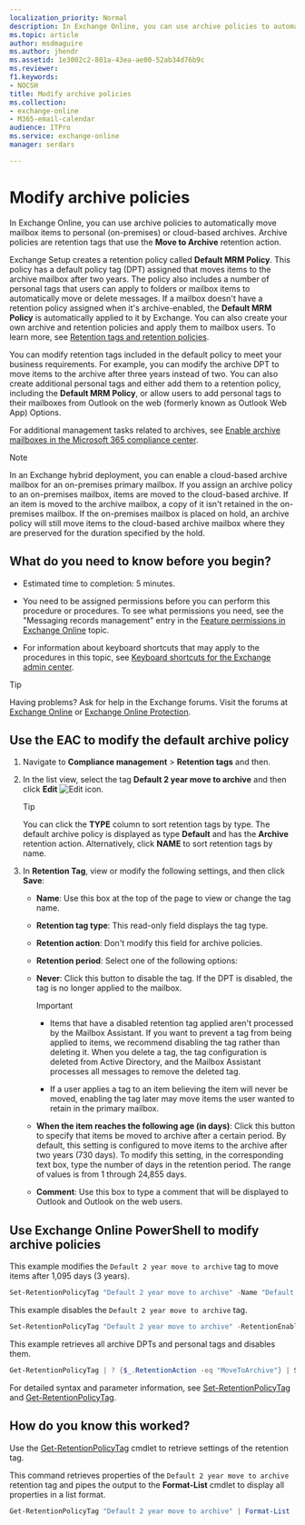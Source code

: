 ```yaml
---
localization_priority: Normal
description: In Exchange Online, you can use archive policies to automatically move mailbox items to personal (on-premises) or cloud-based archives. Archive policies are retention tags that use the Move to Archive retention action.
ms.topic: article
author: msdmaguire
ms.author: jhendr
ms.assetid: 1e3002c2-801a-43ea-ae00-52ab34d76b9c
ms.reviewer: 
f1.keywords:
- NOCSH
title: Modify archive policies
ms.collection: 
- exchange-online
- M365-email-calendar
audience: ITPro
ms.service: exchange-online
manager: serdars

---
```


# Modify archive policies

In Exchange Online, you can use archive policies to automatically move mailbox items to personal (on-premises) or cloud-based archives. Archive policies are retention tags that use the **Move to Archive** retention action.

Exchange Setup creates a retention policy called **Default MRM Policy**. This policy has a default policy tag (DPT) assigned that moves items to the archive mailbox after two years. The policy also includes a number of personal tags that users can apply to folders or mailbox items to automatically move or delete messages. If a mailbox doesn't have a retention policy assigned when it's archive-enabled, the **Default MRM Policy** is automatically applied to it by Exchange. You can also create your own archive and retention policies and apply them to mailbox users. To learn more, see [Retention tags and retention policies](messaging-records-management/retention-tags-and-policies.md).

You can modify retention tags included in the default policy to meet your business requirements. For example, you can modify the archive DPT to move items to the archive after three years instead of two. You can also create additional personal tags and either add them to a retention policy, including the **Default MRM Policy**, or allow users to add personal tags to their mailboxes from Outlook on the web (formerly known as Outlook Web App) Options.

For additional management tasks related to archives, see [Enable archive mailboxes in the Microsoft 365 compliance center](/microsoft-365/compliance/enable-archive-mailboxes).

> [!NOTE]
> In an Exchange hybrid deployment, you can enable a cloud-based archive mailbox for an on-premises primary mailbox. If you assign an archive policy to an on-premises mailbox, items are moved to the cloud-based archive. If an item is moved to the archive mailbox, a copy of it isn't retained in the on-premises mailbox. If the on-premises mailbox is placed on hold, an archive policy will still move items to the cloud-based archive mailbox where they are preserved for the duration specified by the hold.

## What do you need to know before you begin?

- Estimated time to completion: 5 minutes.

- You need to be assigned permissions before you can perform this procedure or procedures. To see what permissions you need, see the "Messaging records management" entry in the [Feature permissions in Exchange Online](../permissions-exo/feature-permissions.md) topic.

- For information about keyboard shortcuts that may apply to the procedures in this topic, see [Keyboard shortcuts for the Exchange admin center](../accessibility/keyboard-shortcuts-in-admin-center.md).

> [!TIP]
> Having problems? Ask for help in the Exchange forums. Visit the forums at [Exchange Online](https://social.technet.microsoft.com/forums/msonline/home?forum=onlineservicesexchange) or [Exchange Online Protection](https://social.technet.microsoft.com/forums/forefront/home?forum=FOPE).

## Use the EAC to modify the default archive policy

1. Navigate to **Compliance management** \> **Retention tags** and then.

2. In the list view, select the tag **Default 2 year move to archive** and then click **Edit** ![Edit icon](../media/ITPro_EAC_EditIcon.gif).

   > [!TIP]
   > You can click the **TYPE** column to sort retention tags by type. The default archive policy is displayed as type **Default** and has the **Archive** retention action. Alternatively, click **NAME** to sort retention tags by name.

3. In **Retention Tag**, view or modify the following settings, and then click **Save**:
   - **Name**: Use this box at the top of the page to view or change the tag name.
   - **Retention tag type**: This read-only field displays the tag type.
   - **Retention action**: Don't modify this field for archive policies.
   - **Retention period**: Select one of the following options:
   - **Never**: Click this button to disable the tag. If the DPT is disabled, the tag is no longer applied to the mailbox.

     > [!IMPORTANT]
     >
     > - Items that have a disabled retention tag applied aren't processed by the Mailbox Assistant. If you want to prevent a tag from being applied to items, we recommend disabling the tag rather than deleting it. When you delete a tag, the tag configuration is deleted from Active Directory, and the Mailbox Assistant processes all messages to remove the deleted tag.
     >
     > - If a user applies a tag to an item believing the item will never be moved, enabling the tag later may move items the user wanted to retain in the primary mailbox.

   - **When the item reaches the following age (in days)**: Click this button to specify that items be moved to archive after a certain period. By default, this setting is configured to move items to the archive after two years (730 days). To modify this setting, in the corresponding text box, type the number of days in the retention period. The range of values is from 1 through 24,855 days.

   - **Comment**: Use this box to type a comment that will be displayed to Outlook and Outlook on the web users.

## Use Exchange Online PowerShell to modify archive policies

This example modifies the `Default 2 year move to archive` tag to move items after 1,095 days (3 years).

```PowerShell
Set-RetentionPolicyTag "Default 2 year move to archive" -Name "Default 3 year move to archive" -AgeLimitForRetention 1095
```

This example disables the `Default 2 year move to archive` tag.

```PowerShell
Set-RetentionPolicyTag "Default 2 year move to archive" -RetentionEnabled $false
```

This example retrieves all archive DPTs and personal tags and disables them.

```PowerShell
Get-RetentionPolicyTag | ? {$_.RetentionAction -eq "MoveToArchive"} | Set-RetentionPolicyTag -RetentionEnabled $false
```

For detailed syntax and parameter information, see [Set-RetentionPolicyTag](/powershell/module/exchange/set-retentionpolicytag) and [Get-RetentionPolicyTag](/powershell/module/exchange/get-retentionpolicytag).

## How do you know this worked?

Use the [Get-RetentionPolicyTag](/powershell/module/exchange/get-retentionpolicytag) cmdlet to retrieve settings of the retention tag.

This command retrieves properties of the `Default 2 year move to archive` retention tag and pipes the output to the **Format-List** cmdlet to display all properties in a list format.

```PowerShell
Get-RetentionPolicyTag "Default 2 year move to archive" | Format-List
```